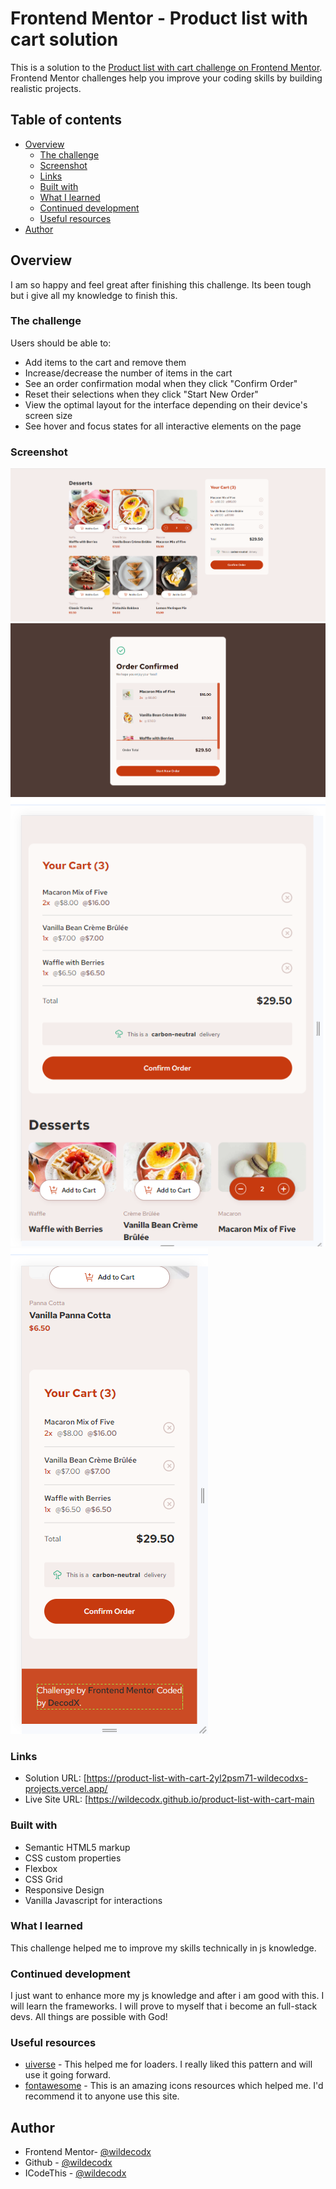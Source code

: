 # Frontend Mentor - Product list with cart solution

This is a solution to the [Product list with cart challenge on Frontend Mentor](https://www.frontendmentor.io/challenges/product-list-with-cart-5MmqLVAp_d). Frontend Mentor challenges help you improve your coding skills by building realistic projects.

## Table of contents

- [Overview](#overview)
  - [The challenge](#the-challenge)
  - [Screenshot](#screenshot)
  - [Links](#links)
  - [Built with](#built-with)
  - [What I learned](#what-i-learned)
  - [Continued development](#continued-development)
  - [Useful resources](#useful-resources)
- [Author](#author)

## Overview

I am so happy and feel great after finishing this challenge. Its been tough but i give all my knowledge to finish this.

### The challenge

Users should be able to:

- Add items to the cart and remove them
- Increase/decrease the number of items in the cart
- See an order confirmation modal when they click "Confirm Order"
- Reset their selections when they click "Start New Order"
- View the optimal layout for the interface depending on their device's screen size
- See hover and focus states for all interactive elements on the page

### Screenshot

![](./assets/images/screenshot1.png)
![](./assets/images/screenshot2.png)
![](./assets/images/screenshot3.png)
![](./assets/images/screenshot4.png)

### Links

- Solution URL: [https://product-list-with-cart-2yl2psm71-wildecodxs-projects.vercel.app/
- Live Site URL: [https://wildecodx.github.io/product-list-with-cart-main

### Built with

- Semantic HTML5 markup
- CSS custom properties
- Flexbox
- CSS Grid
- Responsive Design
- Vanilla Javascript for interactions

### What I learned

This challenge helped me to improve my skills technically in js knowledge.

### Continued development

I just want to enhance more my js knowledge and after i am good with this. I will learn the frameworks. I will prove to myself that i become an full-stack devs. All things are possible with God!

### Useful resources

- [uiverse](https://uiverse.io/) - This helped me for loaders. I really liked this pattern and will use it going forward.
- [fontawesome](https://fontawesome.com/icons) - This is an amazing icons resources which helped me. I'd recommend it to anyone use this site.

## Author

- Frontend Mentor- [@wildecodx](https://www.frontendmentor.io/profile/wildecodx)
- Github - [@wildecodx](https://github.com/wildecodx)
- ICodeThis - [@wildecodx](https://icodethis.com/wildecodx)
